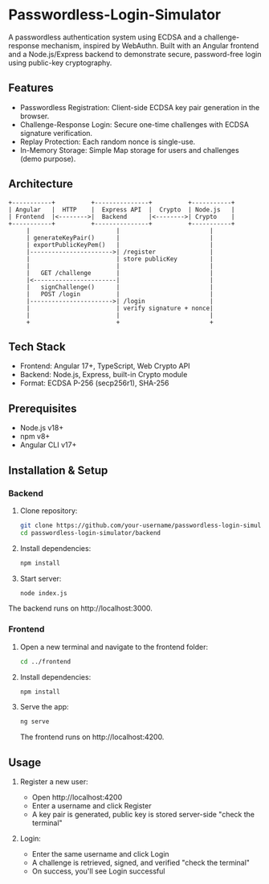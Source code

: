 # Passwordless-Login-Simulator

A passwordless authentication system using ECDSA and a challenge-response mechanism, inspired by WebAuthn. Built with an Angular frontend and a Node.js/Express backend to demonstrate secure, password-free login using public-key cryptography.

## Features

- Passwordless Registration: Client-side ECDSA key pair generation in the browser.
- Challenge-Response Login: Secure one-time challenges with ECDSA signature verification.
- Replay Protection: Each random nonce is single-use.
- In-Memory Storage: Simple Map storage for users and challenges (demo purpose).

## Architecture

```plaintext
+-----------+          +---------------+          +-----------+
| Angular   |  HTTP    |  Express API  |  Crypto  | Node.js   |
| Frontend  |<-------->|  Backend      |<-------->| Crypto    |
+-----------+          +---------------+          +-----------+
     |                        |                         |
     | generateKeyPair()      |                         |
     | exportPublicKeyPem()   |                         |
     |----------------------->| /register               |
     |                        | store publicKey         |
     |                        |                         |
     |   GET /challenge       |                         |
     |<-----------------------|                         |
     |   signChallenge()      |                         |
     |   POST /login          |                         |
     |----------------------->| /login                  |
     |                        | verify signature + nonce|
     |                        |                         |
     +                        +                         +
```

## Tech Stack

- Frontend: Angular 17+, TypeScript, Web Crypto API
- Backend: Node.js, Express, built-in Crypto module
- Format: ECDSA P-256 (secp256r1), SHA-256

## Prerequisites

- Node.js v18+
- npm v8+
- Angular CLI v17+

## Installation & Setup

### Backend
  1. Clone repository:
     ```bash
     git clone https://github.com/your-username/passwordless-login-simulator.git
     cd passwordless-login-simulator/backend
     ```
  3. Install dependencies:
     ```bash
     npm install
     ```
  5. Start server:
     ```bash
     node index.js
     ```
   The backend runs on http://localhost:3000.

### Frontend
  1. Open a new terminal and navigate to the frontend folder:
     ```bash
     cd ../frontend
     ```
  3. Install dependencies:
     ```bash
     npm install
     ```
  5. Serve the app:
     ```bash
     ng serve
     ```
     The frontend runs on http://localhost:4200.

## Usage

  1. Register a new user:
     - Open http://localhost:4200
     - Enter a username and click Register
     - A key pair is generated, public key is stored server-side "check the terminal"
     
  2. Login:
     - Enter the same username and click Login
     - A challenge is retrieved, signed, and verified "check the terminal"
     - On success, you'll see Login successful
